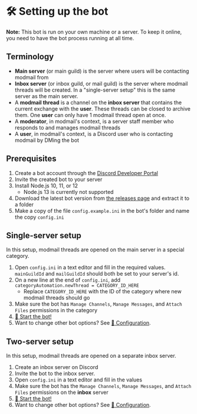 # 🛠️ Setting up the bot
**Note:** This bot is run on your own machine or a server. To keep it online, you need to have the bot process running at all time.

## Terminology
* **Main server** (or main guild) is the server where users will be contacting modmail from
* **Inbox server** (or inbox guild, or mail guild) is the server where modmail threads will be created.
  In a "single-server setup" this is the same server as the main server.
* A **modmail thread** is a channel on the **inbox server** that contains the current exchange with the **user**.
  These threads can be closed to archive them. One **user** can only have 1 modmail thread open at once.
* A **moderator**, in modmail's context, is a server staff member who responds to and manages modmail threads
* A **user**, in modmail's context, is a Discord user who is contacting modmail by DMing the bot

## Prerequisites
1. Create a bot account through the [Discord Developer Portal](https://discordapp.com/developers/)
2. Invite the created bot to your server
3. Install Node.js 10, 11, or 12
    - Node.js 13 is currently not supported
4. Download the latest bot version from [the releases page](https://github.com/Dragory/modmailbot/releases) and extract it to a folder
5. Make a copy of the file `config.example.ini` in the bot's folder and name the copy `config.ini`

## Single-server setup
In this setup, modmail threads are opened on the main server in a special category.
1. Open `config.ini` in a text editor and fill in the required values. `mainGuildId` and `mailGuildId` should both be set to your server's id.
2. On a new line at the end of `config.ini`, add `categoryAutomation.newThread = CATEGORY_ID_HERE`
    - Replace `CATEGORY_ID_HERE` with the ID of the category where new modmail threads should go
3. Make sure the bot has `Manage Channels`, `Manage Messages`, and `Attach Files` permissions in the category
4. [🏃 Start the bot!](starting-the-bot.md)
5. Want to change other bot options? See [📝 Configuration](configuration.md).

## Two-server setup
In this setup, modmail threads are opened on a separate inbox server.
1. Create an inbox server on Discord
2. Invite the bot to the inbox server.
3. Open `config.ini` in a text editor and fill in the values
4. Make sure the bot has the `Manage Channels`, `Manage Messages`, and `Attach Files` permissions on the **inbox** server
5. [🏃 Start the bot!](starting-the-bot.md)
5. Want to change other bot options? See [📝 Configuration](configuration.md).

